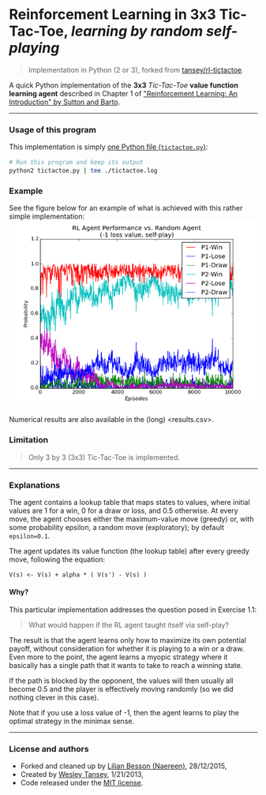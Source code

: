 # Reinforcement Learning in 3x3 Tic-Tac-Toe, *learning by random self-playing*
> Implementation in Python (2 or 3), forked from [tansey/rl-tictactoe](https://github.com/tansey/rl-tictactoe).

A quick Python implementation of the **3x3** *Tic-Tac-Toe* **value function learning agent** described in Chapter 1 of
["Reinforcement Learning: An Introduction" by Sutton and Barto](http://webdocs.cs.ualberta.ca/~sutton/book/the-book.html).

----

### Usage of this program
This implementation is simply [one Python file (``tictactoe.py``)](tictactoe.py):

```bash
# Run this program and keep its output
python2 tictactoe.py | tee ./tictactoe.log
```

### Example
See the figure below for an example of what is achieved with this rather simple implementation:
![Main example](selfplay_random_-1loss.png "Example of selfplay vs random")

Numerical results are also available in the (long) <results.csv>.

### Limitation
> Only 3 by 3 (3x3) Tic-Tac-Toe is implemented.

----

### Explanations
The agent contains a lookup table that maps states to values, where initial values are 1 for a win, 0 for a draw or loss, and 0.5 otherwise.
At every move, the agent chooses either the maximum-value move (greedy) or, with some probability epsilon, a random move (exploratory); by default ``epsilon=0.1``.

The agent updates its value function (the lookup table) after every greedy move, following the equation:

```
V(s) <- V(s) + alpha * ( V(s') - V(s) )
```

#### Why?
This particular implementation addresses the question posed in Exercise 1.1:

> What would happen if the RL agent taught itself via self-play?

The result is that the agent learns only how to maximize its own potential payoff,
without consideration for whether it is playing to a win or a draw.
Even more to the point, the agent learns a myopic strategy where it basically has a single path that it wants to take to reach a winning state.

If the path is blocked by the opponent, the values will then usually all become 0.5 and the player is effectively moving randomly (so we did nothing clever in this case).

Note that if you use a loss value of -1, then the agent learns to play the optimal strategy in the minimax sense.

----

### License and authors
- Forked and cleaned up by [Lilian Besson (Naereen)](https://github.com/Naereen), 28/12/2015,
- Created by [Wesley Tansey](https://github.com/tansey/), 1/21/2013,
- Code released under the [MIT license](http://lbesson.mit-license.org).
